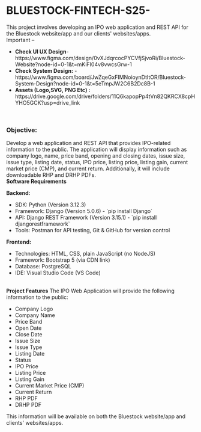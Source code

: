 # BLUESTOCK-FINTECH-S25-
This project involves developing an IPO web application and REST API for the Bluestock website/app and our clients' websites/apps.
<br>
Important –
<ul>
 <li> <b>Check UI UX Design</b>- https://www.figma.com/design/0vXJdqrcocPYCVfjSjvoRi/Bluestock-
  Website?node-id=0-1&t=mKiFI04v8vwcsGrw-1</li>
  
  <li><b>Check System Design:</b> - https://www.figma.com/board/JwZqeGxFIMNoioynDtItOR/Bluestock-
  System-Design?node-id=0-1&t=5eTmpJW2C6B2Dc8B-1</li>
  
  <li><b>Assets (Logo,SVG, PNG Etc) :</b>
  https://drive.google.com/drive/folders/11Q6kapopPp4tVn82QKRCX8cpHYHO5GCK?usp=drive_link</li>
</ul>
<br>
<h3>Objective:</h3>
Develop a web application and REST API that provides IPO-related information to the public. The
application will display information such as company logo, name, price band, opening and closing
dates, issue size, issue type, listing date, status, IPO price, listing price, listing gain, current market
price (CMP), and current return. Additionally, it will include downloadable RHP and DRHP PDFs.

<br>
<b>Software Requirements</b>

  <b>Backend:</b>
  <ul> 
   <li> SDK: Python (Version 3.12.3)</li>
   <li>Framework: Django (Version 5.0.6) - `pip install Django`</li>
   <li>API: Django REST Framework (Version 3.15.1) - `pip install djangorestframework`</li>
   <li>Tools: Postman for API testing, Git & GitHub for version control</li>
  </ul>
  
  <b>Frontend:</b>
  
  <ul>
   <li>Technologies: HTML, CSS, plain JavaScript (no NodeJS)</li>
   <li>Framework: Bootstrap 5 (via CDN link)</li>
   <li>Database: PostgreSQL</li>
   <li>IDE: Visual Studio Code (VS Code)</li>
   </ul>

  <br>
  <b>Project Features</b> 
    The IPO Web Application will provide the following information to the public:
    <ul>
      <li>Company Logo</li>
      <li>Company Name</li>
      <li> Price Band</li>
      <li> Open Date</li>
      <li> Close Date</li>
      <li> Issue Size</li>
      <li> Issue Type</li>
      <li> Listing Date</li>
      <li> Status</li>
      <li> IPO Price</li>
      <li> Listing Price</li>
      <li> Listing Gain</li>
      <li> Current Market Price (CMP)</li>
      <li> Current Return</li>
      <li> RHP PDF</li>
      <li> DRHP PDF</li>
    </ul>
    This information will be available on both the Bluestock website/app and clients' websites/apps.


